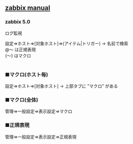## [zabbix manual](https://www.zabbix.com/manuals)

### zabbix 5.0
ログ監視<br>

設定⇒ホスト⇒[対象ホスト]⇒(アイテム|トリガー) → 名前で検索<br>
@～ は正規表現<br>
{～} はマクロ<br>
<br>
### ■マクロ(ホスト毎)
設定⇒ホスト⇒[対象ホスト] → 上部タブに "マクロ" がある<br>
### ■マクロ(全体)
管理⇒一般設定⇒表示設定⇒マクロ<br>
### ■正規表現
管理⇒一般設定⇒表示設定⇒正規表現<br>
